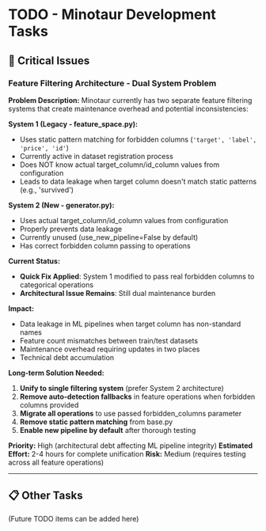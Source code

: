 # TODO - Minotaur Development Tasks

## 🚨 Critical Issues

### Feature Filtering Architecture - Dual System Problem

**Problem Description:**
Minotaur currently has two separate feature filtering systems that create maintenance overhead and potential inconsistencies:

**System 1 (Legacy - feature_space.py):**
- Uses static pattern matching for forbidden columns (`'target', 'label', 'price', 'id'`)
- Currently active in dataset registration process
- Does NOT know actual target_column/id_column values from configuration
- Leads to data leakage when target column doesn't match static patterns (e.g., 'survived')

**System 2 (New - generator.py):**
- Uses actual target_column/id_column values from configuration
- Properly prevents data leakage
- Currently unused (use_new_pipeline=False by default)
- Has correct forbidden column passing to operations

**Current Status:**
- **Quick Fix Applied**: System 1 modified to pass real forbidden columns to categorical operations
- **Architectural Issue Remains**: Still dual maintenance burden

**Impact:**
- Data leakage in ML pipelines when target column has non-standard names
- Feature count mismatches between train/test datasets
- Maintenance overhead requiring updates in two places
- Technical debt accumulation

**Long-term Solution Needed:**
1. **Unify to single filtering system** (prefer System 2 architecture)
2. **Remove auto-detection fallbacks** in feature operations when forbidden columns provided
3. **Migrate all operations** to use passed forbidden_columns parameter
4. **Remove static pattern matching** from base.py
5. **Enable new pipeline by default** after thorough testing

**Priority:** High (architectural debt affecting ML pipeline integrity)
**Estimated Effort:** 2-4 hours for complete unification
**Risk:** Medium (requires testing across all feature operations)

---

## 📋 Other Tasks

(Future TODO items can be added here)